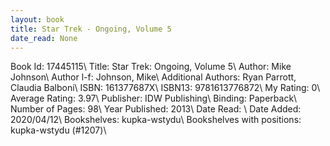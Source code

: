 ```yaml
---
layout: book
title: Star Trek - Ongoing, Volume 5
date_read: None
---
```


Book Id: 17445115\ 
Title: Star Trek: Ongoing, Volume 5\ 
Author: Mike Johnson\ 
Author l-f: Johnson, Mike\ 
Additional Authors: Ryan Parrott, Claudia Balboni\ 
ISBN: 161377687X\ 
ISBN13: 9781613776872\ 
My Rating: 0\ 
Average Rating: 3.97\ 
Publisher: IDW Publishing\ 
Binding: Paperback\ 
Number of Pages: 98\ 
Year Published: 2013\ 
Date Read: \ 
Date Added: 2020/04/12\ 
Bookshelves: kupka-wstydu\ 
Bookshelves with positions: kupka-wstydu (#1207)\ 

